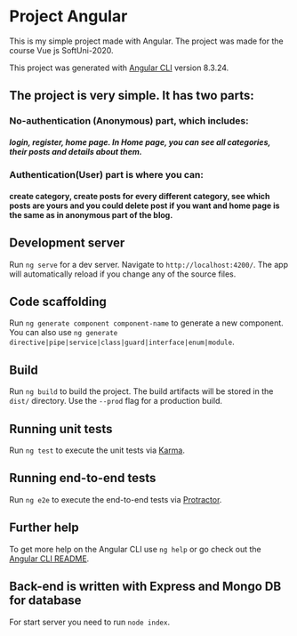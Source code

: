 # Project Angular
This is my simple project made with Angular. The project was made for the course Vue js SoftUni-2020.

This project was generated with [Angular CLI](https://github.com/angular/angular-cli) version 8.3.24.


## The project is very simple. It has two parts:
### No-authentication (Anonymous) part, which includes:
##### login, register, home page. In Home page, you can see all categories, their posts and details about them.


### Authentication(User) part is where you can:
#### create category, create posts for every different category, see which posts are yours and you could delete post if you want and home page is the same as in anonymous part of the blog. 


## Development server

Run `ng serve` for a dev server. Navigate to `http://localhost:4200/`. The app will automatically reload if you change any of the source files.

## Code scaffolding

Run `ng generate component component-name` to generate a new component. You can also use `ng generate directive|pipe|service|class|guard|interface|enum|module`.

## Build

Run `ng build` to build the project. The build artifacts will be stored in the `dist/` directory. Use the `--prod` flag for a production build.

## Running unit tests

Run `ng test` to execute the unit tests via [Karma](https://karma-runner.github.io).

## Running end-to-end tests

Run `ng e2e` to execute the end-to-end tests via [Protractor](http://www.protractortest.org/).

## Further help

To get more help on the Angular CLI use `ng help` or go check out the [Angular CLI README](https://github.com/angular/angular-cli/blob/master/README.md).

## Back-end is written with Express and Mongo DB for database

For start server you need to run `node index`. 
